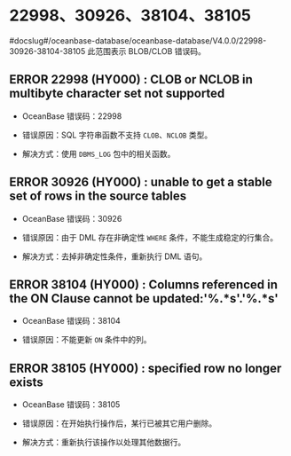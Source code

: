 22998、30926、38104、38105 
============================================
#docslug#/oceanbase-database/oceanbase-database/V4.0.0/22998-30926-38104-38105
此范围表示 BLOB/CLOB 错误码。

ERROR 22998 (HY000) : CLOB or NCLOB in multibyte character set not supported 
-------------------------------------------------------------------------------------------------

* OceanBase 错误码：22998

  

* 错误原因：SQL 字符串函数不支持 `CLOB`、`NCLOB` 类型。

  

* 解决方式：使用 `DBMS_LOG` 包中的相关函数。

  




ERROR 30926 (HY000) : unable to get a stable set of rows in the source tables 
--------------------------------------------------------------------------------------------------

* OceanBase 错误码：30926

  

* 错误原因：由于 DML 存在非确定性 `WHERE` 条件，不能生成稳定的行集合。

  

* 解决方式：去掉非确定性条件，重新执行 DML 语句。

  




ERROR 38104 (HY000) : Columns referenced in the ON Clause cannot be updated:'%.\*s'.'%.\*s' 
----------------------------------------------------------------------------------------------------------------

* OceanBase 错误码：38104

  

* 错误原因：不能更新 `ON` 条件中的列。

  




ERROR 38105 (HY000) : specified row no longer exists 
-------------------------------------------------------------------------

* OceanBase 错误码：38105

  

* 错误原因：在开始执行操作后，某行已被其它用户删除。

  

* 解决方式：重新执行该操作以处理其他数据行。

  



